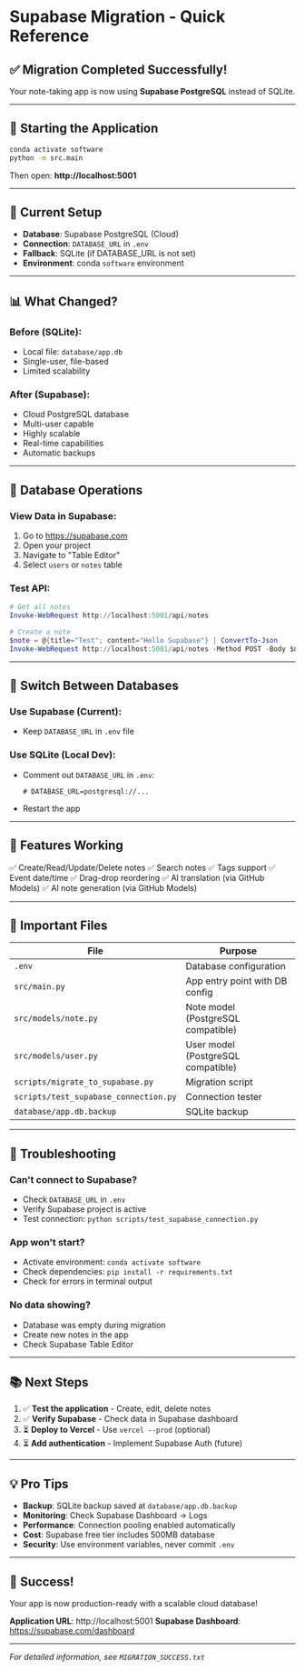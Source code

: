# Supabase Migration - Quick Reference

## ✅ Migration Completed Successfully!

Your note-taking app is now using **Supabase PostgreSQL** instead of SQLite.

---

## 🚀 Starting the Application

```bash
conda activate software
python -m src.main
```

Then open: **http://localhost:5001**

---

## 🔧 Current Setup

- **Database**: Supabase PostgreSQL (Cloud)
- **Connection**: `DATABASE_URL` in `.env`
- **Fallback**: SQLite (if DATABASE_URL is not set)
- **Environment**: conda `software` environment

---

## 📊 What Changed?

### Before (SQLite):
- Local file: `database/app.db`
- Single-user, file-based
- Limited scalability

### After (Supabase):
- Cloud PostgreSQL database
- Multi-user capable
- Highly scalable
- Real-time capabilities
- Automatic backups

---

## 🔄 Database Operations

### View Data in Supabase:
1. Go to https://supabase.com
2. Open your project
3. Navigate to "Table Editor"
4. Select `users` or `notes` table

### Test API:
```powershell
# Get all notes
Invoke-WebRequest http://localhost:5001/api/notes

# Create a note
$note = @{title="Test"; content="Hello Supabase"} | ConvertTo-Json
Invoke-WebRequest http://localhost:5001/api/notes -Method POST -Body $note -ContentType "application/json"
```

---

## 🔄 Switch Between Databases

### Use Supabase (Current):
- Keep `DATABASE_URL` in `.env` file

### Use SQLite (Local Dev):
- Comment out `DATABASE_URL` in `.env`:
  ```
  # DATABASE_URL=postgresql://...
  ```
- Restart the app

---

## 🎯 Features Working

✅ Create/Read/Update/Delete notes
✅ Search notes
✅ Tags support
✅ Event date/time
✅ Drag-drop reordering
✅ AI translation (via GitHub Models)
✅ AI note generation (via GitHub Models)

---

## 📁 Important Files

| File | Purpose |
|------|---------|
| `.env` | Database configuration |
| `src/main.py` | App entry point with DB config |
| `src/models/note.py` | Note model (PostgreSQL compatible) |
| `src/models/user.py` | User model (PostgreSQL compatible) |
| `scripts/migrate_to_supabase.py` | Migration script |
| `scripts/test_supabase_connection.py` | Connection tester |
| `database/app.db.backup` | SQLite backup |

---

## 🚨 Troubleshooting

### Can't connect to Supabase?
- Check `DATABASE_URL` in `.env`
- Verify Supabase project is active
- Test connection: `python scripts/test_supabase_connection.py`

### App won't start?
- Activate environment: `conda activate software`
- Check dependencies: `pip install -r requirements.txt`
- Check for errors in terminal output

### No data showing?
- Database was empty during migration
- Create new notes in the app
- Check Supabase Table Editor

---

## 📚 Next Steps

1. ✅ **Test the application** - Create, edit, delete notes
2. ✅ **Verify Supabase** - Check data in Supabase dashboard
3. ⏳ **Deploy to Vercel** - Use `vercel --prod` (optional)
4. ⏳ **Add authentication** - Implement Supabase Auth (future)

---

## 💡 Pro Tips

- **Backup**: SQLite backup saved at `database/app.db.backup`
- **Monitoring**: Check Supabase Dashboard → Logs
- **Performance**: Connection pooling enabled automatically
- **Cost**: Supabase free tier includes 500MB database
- **Security**: Use environment variables, never commit `.env`

---

## 🎉 Success!

Your app is now production-ready with a scalable cloud database!

**Application URL**: http://localhost:5001
**Supabase Dashboard**: https://supabase.com/dashboard

---

*For detailed information, see `MIGRATION_SUCCESS.txt`*
